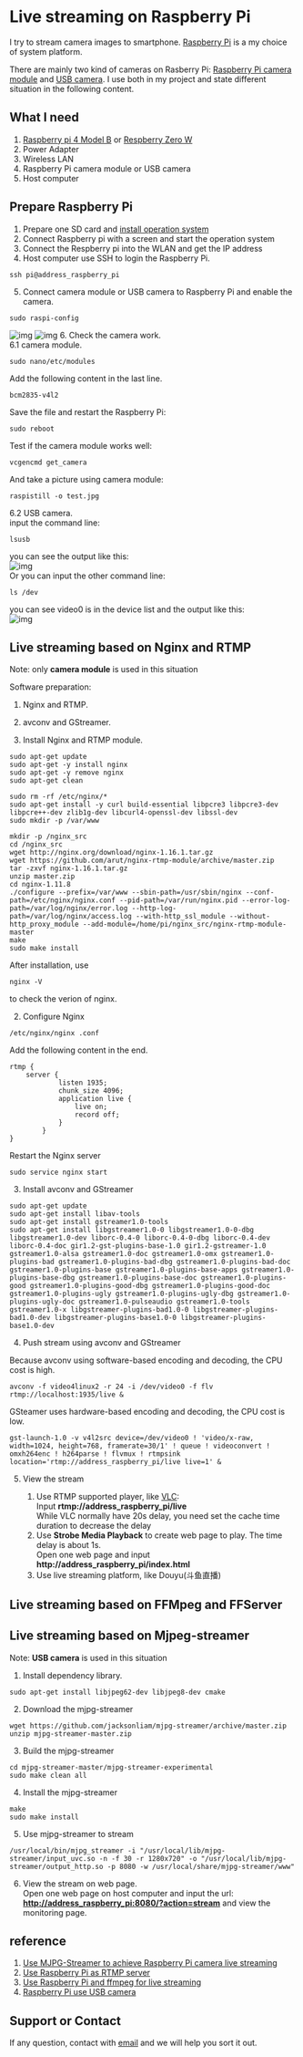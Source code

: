 # Live streaming on Raspberry Pi

I try to stream camera images to smartphone. [Raspberry Pi](http://raspberrypi.org) is a my choice of system platform. 

There are mainly two kind of cameras on Rasberry Pi: [Raspberry Pi camera module](https://www.raspberrypi.org/products/camera-module-v2/) and [USB camera](https://www.logitech.com/en-us/video/webcams). I use both in my project and state different situation in the following content.

## What I need
1. [Raspberry pi 4 Model B](https://www.raspberrypi.org/products/raspberry-pi-4-model-b/) or [Respberry Zero W](https://www.raspberrypi.org/products/raspberry-pi-zero-w/)
2. Power Adapter
3. Wireless LAN
4. Raspberry Pi camera module or USB camera
5. Host computer

## Prepare Raspberry Pi
1. Prepare one SD card and [install operation system](https://projects.raspberrypi.org/en/projects/raspberry-pi-setting-up/3)
2. Connect Raspberry pi with a screen and start the operation system
3. Connect the Respberry pi into the WLAN and get the IP address
4. Host computer use SSH to login the Raspberry Pi.  
```
ssh pi@address_raspberry_pi
```
5. Connect camera module or USB camera to Raspberry Pi and enable the camera.  
```
sudo raspi-config
```
![img](http://ww1.sinaimg.cn/large/006y8mN6ly1g6yun39bklj30va0dan4c.jpg)
![img](http://ww3.sinaimg.cn/large/006y8mN6ly1g6yun71ge0j30va0dagsx.jpg)
6. Check the camera work.  
6.1 camera module.  
```
sudo nano/etc/modules
```   
Add the following content in the last line.      
```
bcm2835-v4l2
``` 
Save the file and restart the Raspberry Pi:   
```   
sudo reboot
```  
Test if the camera module works well:
```
vcgencmd get_camera
```    
And take a picture using camera module:
```
raspistill -o test.jpg
```
  
6.2 USB camera.    
input the command line:   
```
lsusb
```   
you can see the output like this:    
![img](http://ww3.sinaimg.cn/large/006y8mN6ly1g6yu8so3ncj30qk04qq5y.jpg)   
Or you can input the other command line:     
```
ls /dev
```  
you can see video0 is in the device list and the output like this:   
![img](http://ww1.sinaimg.cn/large/006y8mN6ly1g6yuc133jpj306s044gm6.jpg)

## Live streaming based on Nginx and RTMP
Note: only <b>camera module</b> is used in this situation

Software preparation:    
1. Nginx and RTMP.   
2. avconv and GStreamer.     

1. Install Nginx and RTMP module.   

```
sudo apt-get update  
sudo apt-get -y install nginx 
sudo apt-get -y remove nginx
sudo apt-get clean

sudo rm -rf /etc/nginx/*
sudo apt-get install -y curl build-essential libpcre3 libpcre3-dev libpcre++-dev zlib1g-dev libcurl4-openssl-dev libssl-dev
sudo mkdir -p /var/www
	
mkdir -p /nginx_src
cd /nginx_src
wget http://nginx.org/download/nginx-1.16.1.tar.gz
wget https://github.com/arut/nginx-rtmp-module/archive/master.zip
tar -zxvf nginx-1.16.1.tar.gz
unzip master.zip
cd nginx-1.11.8
./configure --prefix=/var/www --sbin-path=/usr/sbin/nginx --conf-path=/etc/nginx/nginx.conf --pid-path=/var/run/nginx.pid --error-log-path=/var/log/nginx/error.log --http-log-path=/var/log/nginx/access.log --with-http_ssl_module --without-http_proxy_module --add-module=/home/pi/nginx_src/nginx-rtmp-module-master
make
sudo make install
```
After installation, use 
```
nginx -V
```
to check the verion of nginx.   

2. Configure Nginx

```
/etc/nginx/nginx .conf
```
Add the following content in the end.
	
```
rtmp {
	server {
       		listen 1935;
       		chunk_size 4096;
       		application live {
        		live on;
        		record off;
        	}	
    	}
}
```
Restart the Nginx server
	
```
sudo service nginx start
```

3. Install avconv and GStreamer

```
sudo apt-get update
sudo apt-get install libav-tools
sudo apt-get install gstreamer1.0-tools
sudo apt-get install libgstreamer1.0-0 libgstreamer1.0-0-dbg libgstreamer1.0-dev liborc-0.4-0 liborc-0.4-0-dbg liborc-0.4-dev liborc-0.4-doc gir1.2-gst-plugins-base-1.0 gir1.2-gstreamer-1.0 gstreamer1.0-alsa gstreamer1.0-doc gstreamer1.0-omx gstreamer1.0-plugins-bad gstreamer1.0-plugins-bad-dbg gstreamer1.0-plugins-bad-doc gstreamer1.0-plugins-base gstreamer1.0-plugins-base-apps gstreamer1.0-plugins-base-dbg gstreamer1.0-plugins-base-doc gstreamer1.0-plugins-good gstreamer1.0-plugins-good-dbg gstreamer1.0-plugins-good-doc gstreamer1.0-plugins-ugly gstreamer1.0-plugins-ugly-dbg gstreamer1.0-plugins-ugly-doc gstreamer1.0-pulseaudio gstreamer1.0-tools gstreamer1.0-x libgstreamer-plugins-bad1.0-0 libgstreamer-plugins-bad1.0-dev libgstreamer-plugins-base1.0-0 libgstreamer-plugins-base1.0-dev
```
4. Push stream using avconv and GStreamer

Because avconv using software-based encoding and decoding, the CPU cost is high.  
```
avconv -f video4linux2 -r 24 -i /dev/video0 -f flv rtmp://localhost:1935/live &
```
	
GSteamer uses hardware-based encoding and decoding, the CPU cost is low.  
```
gst-launch-1.0 -v v4l2src device=/dev/video0 ! 'video/x-raw, width=1024, height=768, framerate=30/1' ! queue ! videoconvert ! omxh264enc ! h264parse ! flvmux ! rtmpsink location='rtmp://address_raspberry_pi/live live=1' &
```

5. View the stream

	1. Use RTMP supported player, like [VLC](https://www.videolan.org/vlc/):  
		Input <b>rtmp://address_raspberry_pi/live</b>  
		While VLC normally have 20s delay, you need set the cache time duration to decrease the delay
	2. Use <b>Strobe Media Playback</b> to create web page to play. The time delay is about 1s.  
		Open one web page and input <b>http://address_raspberry_pi/index.html</b>
	3. Use live streaming platform, like Douyu(斗鱼直播)


## Live streaming based on FFMpeg and FFServer


## Live streaming based on Mjpeg-streamer
Note: <b>USB camera</b> is used in this situation

 1. Install dependency library.  
 
 ```
 sudo apt-get install libjpeg62-dev libjpeg8-dev cmake
 ```
 2. Download the mjpg-streamer
 
 ```
 wget https://github.com/jacksonliam/mjpg-streamer/archive/master.zip
 unzip mjpg-streamer-master.zip

 ```
 3. Build the mjpg-streamer
 
 ```
 cd mjpg-streamer-master/mjpg-streamer-experimental
 sudo make clean all
 ```
 4. Install the mjpg-streamer
 
 ```
 make
 sudo make install
 ```
 5. Use mjpg-streamer to stream

 ```
/usr/local/bin/mjpg_streamer -i "/usr/local/lib/mjpg-streamer/input_uvc.so -n -f 30 -r 1280x720" -o "/usr/local/lib/mjpg-streamer/output_http.so -p 8080 -w /usr/local/share/mjpg-streamer/www"
 ```
 
 6. View the stream on web page.  
 Open one web page on host computer and input the url: <u><b>http://address_raspberry_pi:8080/?action=stream</u></b> and view the monitoring page.  


## reference
1. [Use MJPG-Streamer to achieve Raspberry Pi camera live streaming](https://blog.csdn.net/qq_41923622/article/details/88366185)
2. [Use Raspberry Pi as RTMP server](http://shumeipai.nxez.com/2017/11/01/build-rtmp-stream-live-server-with-raspberry-pi.html)
3. [Use Raspberry Pi and ffmpeg for live streaming](https://edmondfrank.github.io/blog/2018/02/12/shi-yong-shu-mei-pai-shi-xian-24xiao-shi-bu-jian-duan-zhi-bo/)
4. [Raspberry Pi use USB camera](https://www.jianshu.com/p/7a71e8c82734)

## Support or Contact

If any question, contact with [email](nicole2442@gmail.com) and we will help you sort it out.

